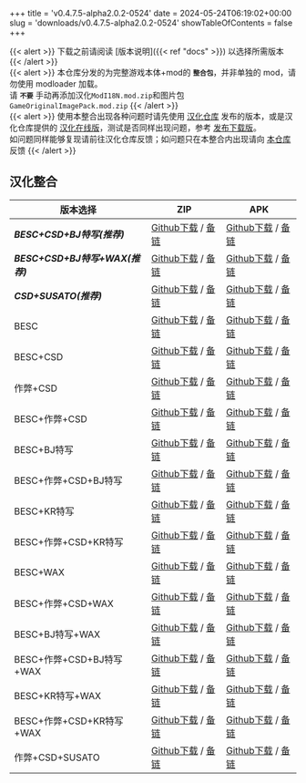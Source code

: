 +++
title = 'v0.4.7.5-alpha2.0.2-0524'
date = 2024-05-24T06:19:02+00:00
slug = 'downloads/v0.4.7.5-alpha2.0.2-0524'
showTableOfContents = false
+++

{{< alert >}}
下载之前请阅读 [版本说明]({{< ref "docs" >}}) 以选择所需版本
{{< /alert >}}
<br>
{{< alert >}}
本仓库分发的为完整游戏本体+mod的 **`整合包`**，并非单独的 mod，请勿使用 modloader 加载。
<br>
请 **`不要`** 手动再添加汉化`ModI18N.mod.zip`和图片包`GameOriginalImagePack.mod.zip`
{{< /alert >}}
<br>
{{< alert >}}
使用本整合出现各种问题时请先使用 [汉化仓库](https://github.com/Eltirosto/Degrees-of-Lewdity-Chinese-Localization) 发布的版本，或是汉化仓库提供的 [汉化在线版](https://eltirosto.github.io/Degrees-of-Lewdity-Chinese-Localization/)，测试是否同样出现问题，参考 [发布下载版](https://github.com/Eltirosto/Degrees-of-Lewdity-Chinese-Localization/blob/main/README.md#%E5%8F%91%E5%B8%83%E4%B8%8B%E8%BD%BD%E7%89%88)。
<br>
如问题同样能够复现请前往汉化仓库反馈；如问题只在本整合内出现请向 [本仓库](https://github.com/sakarie9/DoL-Lyra/issues) 反馈
{{< /alert >}}

## 汉化整合

|           版本选择            |                                                                                                                                                                       ZIP                                                                                                                                                                        |                                                                                                                                                                       APK                                                                                                                                                                        |
|-------------------------------|--------------------------------------------------------------------------------------------------------------------------------------------------------------------------------------------------------------------------------------------------------------------------------------------------------------------------------------------------|--------------------------------------------------------------------------------------------------------------------------------------------------------------------------------------------------------------------------------------------------------------------------------------------------------------------------------------------------|
|***BESC+CSD+BJ特写(推荐)***    |[Github下载](https://github.com/sakarie9/DoL-Lyra/releases/download/v0.4.7.5-alpha2.0.2-0524/DoL-0.4.7.5-Lyra-a2.0.2-besc-csd-sideviewbj-0524.zip ) / [备链](https://mirror.ghproxy.com/https://github.com/sakarie9/DoL-Lyra/releases/download/v0.4.7.5-alpha2.0.2-0524/DoL-0.4.7.5-Lyra-a2.0.2-besc-csd-sideviewbj-0524.zip )                    |[Github下载](https://github.com/sakarie9/DoL-Lyra/releases/download/v0.4.7.5-alpha2.0.2-0524/DoL-0.4.7.5-Lyra-a2.0.2-besc-csd-sideviewbj-0524.apk ) / [备链](https://mirror.ghproxy.com/https://github.com/sakarie9/DoL-Lyra/releases/download/v0.4.7.5-alpha2.0.2-0524/DoL-0.4.7.5-Lyra-a2.0.2-besc-csd-sideviewbj-0524.apk )                    |
|***BESC+CSD+BJ特写+WAX(推荐)***|[Github下载](https://github.com/sakarie9/DoL-Lyra/releases/download/v0.4.7.5-alpha2.0.2-0524/DoL-0.4.7.5-Lyra-a2.0.2-besc-wax-csd-sideviewbj-0524.zip ) / [备链](https://mirror.ghproxy.com/https://github.com/sakarie9/DoL-Lyra/releases/download/v0.4.7.5-alpha2.0.2-0524/DoL-0.4.7.5-Lyra-a2.0.2-besc-wax-csd-sideviewbj-0524.zip )            |[Github下载](https://github.com/sakarie9/DoL-Lyra/releases/download/v0.4.7.5-alpha2.0.2-0524/DoL-0.4.7.5-Lyra-a2.0.2-besc-wax-csd-sideviewbj-0524.apk ) / [备链](https://mirror.ghproxy.com/https://github.com/sakarie9/DoL-Lyra/releases/download/v0.4.7.5-alpha2.0.2-0524/DoL-0.4.7.5-Lyra-a2.0.2-besc-wax-csd-sideviewbj-0524.apk )            |
|***CSD+SUSATO(推荐)***         |[Github下载](https://github.com/sakarie9/DoL-Lyra/releases/download/v0.4.7.5-alpha2.0.2-0524/DoL-0.4.7.5-Lyra-a2.0.2-susato-csd-0524.zip ) / [备链](https://mirror.ghproxy.com/https://github.com/sakarie9/DoL-Lyra/releases/download/v0.4.7.5-alpha2.0.2-0524/DoL-0.4.7.5-Lyra-a2.0.2-susato-csd-0524.zip )                                      |[Github下载](https://github.com/sakarie9/DoL-Lyra/releases/download/v0.4.7.5-alpha2.0.2-0524/DoL-0.4.7.5-Lyra-a2.0.2-susato-csd-0524.apk ) / [备链](https://mirror.ghproxy.com/https://github.com/sakarie9/DoL-Lyra/releases/download/v0.4.7.5-alpha2.0.2-0524/DoL-0.4.7.5-Lyra-a2.0.2-susato-csd-0524.apk )                                      |
|BESC                           |[Github下载](https://github.com/sakarie9/DoL-Lyra/releases/download/v0.4.7.5-alpha2.0.2-0524/DoL-0.4.7.5-Lyra-a2.0.2-besc-0524.zip ) / [备链](https://mirror.ghproxy.com/https://github.com/sakarie9/DoL-Lyra/releases/download/v0.4.7.5-alpha2.0.2-0524/DoL-0.4.7.5-Lyra-a2.0.2-besc-0524.zip )                                                  |[Github下载](https://github.com/sakarie9/DoL-Lyra/releases/download/v0.4.7.5-alpha2.0.2-0524/DoL-0.4.7.5-Lyra-a2.0.2-besc-0524.apk ) / [备链](https://mirror.ghproxy.com/https://github.com/sakarie9/DoL-Lyra/releases/download/v0.4.7.5-alpha2.0.2-0524/DoL-0.4.7.5-Lyra-a2.0.2-besc-0524.apk )                                                  |
|BESC+CSD                       |[Github下载](https://github.com/sakarie9/DoL-Lyra/releases/download/v0.4.7.5-alpha2.0.2-0524/DoL-0.4.7.5-Lyra-a2.0.2-besc-csd-0524.zip ) / [备链](https://mirror.ghproxy.com/https://github.com/sakarie9/DoL-Lyra/releases/download/v0.4.7.5-alpha2.0.2-0524/DoL-0.4.7.5-Lyra-a2.0.2-besc-csd-0524.zip )                                          |[Github下载](https://github.com/sakarie9/DoL-Lyra/releases/download/v0.4.7.5-alpha2.0.2-0524/DoL-0.4.7.5-Lyra-a2.0.2-besc-csd-0524.apk ) / [备链](https://mirror.ghproxy.com/https://github.com/sakarie9/DoL-Lyra/releases/download/v0.4.7.5-alpha2.0.2-0524/DoL-0.4.7.5-Lyra-a2.0.2-besc-csd-0524.apk )                                          |
|作弊+CSD                       |[Github下载](https://github.com/sakarie9/DoL-Lyra/releases/download/v0.4.7.5-alpha2.0.2-0524/DoL-0.4.7.5-Lyra-a2.0.2-cheat-csd-0524.zip ) / [备链](https://mirror.ghproxy.com/https://github.com/sakarie9/DoL-Lyra/releases/download/v0.4.7.5-alpha2.0.2-0524/DoL-0.4.7.5-Lyra-a2.0.2-cheat-csd-0524.zip )                                        |[Github下载](https://github.com/sakarie9/DoL-Lyra/releases/download/v0.4.7.5-alpha2.0.2-0524/DoL-0.4.7.5-Lyra-a2.0.2-cheat-csd-0524.apk ) / [备链](https://mirror.ghproxy.com/https://github.com/sakarie9/DoL-Lyra/releases/download/v0.4.7.5-alpha2.0.2-0524/DoL-0.4.7.5-Lyra-a2.0.2-cheat-csd-0524.apk )                                        |
|BESC+作弊+CSD                  |[Github下载](https://github.com/sakarie9/DoL-Lyra/releases/download/v0.4.7.5-alpha2.0.2-0524/DoL-0.4.7.5-Lyra-a2.0.2-besc-cheat-csd-0524.zip ) / [备链](https://mirror.ghproxy.com/https://github.com/sakarie9/DoL-Lyra/releases/download/v0.4.7.5-alpha2.0.2-0524/DoL-0.4.7.5-Lyra-a2.0.2-besc-cheat-csd-0524.zip )                              |[Github下载](https://github.com/sakarie9/DoL-Lyra/releases/download/v0.4.7.5-alpha2.0.2-0524/DoL-0.4.7.5-Lyra-a2.0.2-besc-cheat-csd-0524.apk ) / [备链](https://mirror.ghproxy.com/https://github.com/sakarie9/DoL-Lyra/releases/download/v0.4.7.5-alpha2.0.2-0524/DoL-0.4.7.5-Lyra-a2.0.2-besc-cheat-csd-0524.apk )                              |
|BESC+BJ特写                    |[Github下载](https://github.com/sakarie9/DoL-Lyra/releases/download/v0.4.7.5-alpha2.0.2-0524/DoL-0.4.7.5-Lyra-a2.0.2-besc-sideviewbj-0524.zip ) / [备链](https://mirror.ghproxy.com/https://github.com/sakarie9/DoL-Lyra/releases/download/v0.4.7.5-alpha2.0.2-0524/DoL-0.4.7.5-Lyra-a2.0.2-besc-sideviewbj-0524.zip )                            |[Github下载](https://github.com/sakarie9/DoL-Lyra/releases/download/v0.4.7.5-alpha2.0.2-0524/DoL-0.4.7.5-Lyra-a2.0.2-besc-sideviewbj-0524.apk ) / [备链](https://mirror.ghproxy.com/https://github.com/sakarie9/DoL-Lyra/releases/download/v0.4.7.5-alpha2.0.2-0524/DoL-0.4.7.5-Lyra-a2.0.2-besc-sideviewbj-0524.apk )                            |
|BESC+作弊+CSD+BJ特写           |[Github下载](https://github.com/sakarie9/DoL-Lyra/releases/download/v0.4.7.5-alpha2.0.2-0524/DoL-0.4.7.5-Lyra-a2.0.2-besc-cheat-csd-sideviewbj-0524.zip ) / [备链](https://mirror.ghproxy.com/https://github.com/sakarie9/DoL-Lyra/releases/download/v0.4.7.5-alpha2.0.2-0524/DoL-0.4.7.5-Lyra-a2.0.2-besc-cheat-csd-sideviewbj-0524.zip )        |[Github下载](https://github.com/sakarie9/DoL-Lyra/releases/download/v0.4.7.5-alpha2.0.2-0524/DoL-0.4.7.5-Lyra-a2.0.2-besc-cheat-csd-sideviewbj-0524.apk ) / [备链](https://mirror.ghproxy.com/https://github.com/sakarie9/DoL-Lyra/releases/download/v0.4.7.5-alpha2.0.2-0524/DoL-0.4.7.5-Lyra-a2.0.2-besc-cheat-csd-sideviewbj-0524.apk )        |
|BESC+KR特写                    |[Github下载](https://github.com/sakarie9/DoL-Lyra/releases/download/v0.4.7.5-alpha2.0.2-0524/DoL-0.4.7.5-Lyra-a2.0.2-besc-sideviewkr-0524.zip ) / [备链](https://mirror.ghproxy.com/https://github.com/sakarie9/DoL-Lyra/releases/download/v0.4.7.5-alpha2.0.2-0524/DoL-0.4.7.5-Lyra-a2.0.2-besc-sideviewkr-0524.zip )                            |[Github下载](https://github.com/sakarie9/DoL-Lyra/releases/download/v0.4.7.5-alpha2.0.2-0524/DoL-0.4.7.5-Lyra-a2.0.2-besc-sideviewkr-0524.apk ) / [备链](https://mirror.ghproxy.com/https://github.com/sakarie9/DoL-Lyra/releases/download/v0.4.7.5-alpha2.0.2-0524/DoL-0.4.7.5-Lyra-a2.0.2-besc-sideviewkr-0524.apk )                            |
|BESC+作弊+CSD+KR特写           |[Github下载](https://github.com/sakarie9/DoL-Lyra/releases/download/v0.4.7.5-alpha2.0.2-0524/DoL-0.4.7.5-Lyra-a2.0.2-besc-cheat-csd-sideviewkr-0524.zip ) / [备链](https://mirror.ghproxy.com/https://github.com/sakarie9/DoL-Lyra/releases/download/v0.4.7.5-alpha2.0.2-0524/DoL-0.4.7.5-Lyra-a2.0.2-besc-cheat-csd-sideviewkr-0524.zip )        |[Github下载](https://github.com/sakarie9/DoL-Lyra/releases/download/v0.4.7.5-alpha2.0.2-0524/DoL-0.4.7.5-Lyra-a2.0.2-besc-cheat-csd-sideviewkr-0524.apk ) / [备链](https://mirror.ghproxy.com/https://github.com/sakarie9/DoL-Lyra/releases/download/v0.4.7.5-alpha2.0.2-0524/DoL-0.4.7.5-Lyra-a2.0.2-besc-cheat-csd-sideviewkr-0524.apk )        |
|BESC+WAX                       |[Github下载](https://github.com/sakarie9/DoL-Lyra/releases/download/v0.4.7.5-alpha2.0.2-0524/DoL-0.4.7.5-Lyra-a2.0.2-besc-wax-0524.zip ) / [备链](https://mirror.ghproxy.com/https://github.com/sakarie9/DoL-Lyra/releases/download/v0.4.7.5-alpha2.0.2-0524/DoL-0.4.7.5-Lyra-a2.0.2-besc-wax-0524.zip )                                          |[Github下载](https://github.com/sakarie9/DoL-Lyra/releases/download/v0.4.7.5-alpha2.0.2-0524/DoL-0.4.7.5-Lyra-a2.0.2-besc-wax-0524.apk ) / [备链](https://mirror.ghproxy.com/https://github.com/sakarie9/DoL-Lyra/releases/download/v0.4.7.5-alpha2.0.2-0524/DoL-0.4.7.5-Lyra-a2.0.2-besc-wax-0524.apk )                                          |
|BESC+作弊+CSD+WAX              |[Github下载](https://github.com/sakarie9/DoL-Lyra/releases/download/v0.4.7.5-alpha2.0.2-0524/DoL-0.4.7.5-Lyra-a2.0.2-besc-wax-cheat-csd-0524.zip ) / [备链](https://mirror.ghproxy.com/https://github.com/sakarie9/DoL-Lyra/releases/download/v0.4.7.5-alpha2.0.2-0524/DoL-0.4.7.5-Lyra-a2.0.2-besc-wax-cheat-csd-0524.zip )                      |[Github下载](https://github.com/sakarie9/DoL-Lyra/releases/download/v0.4.7.5-alpha2.0.2-0524/DoL-0.4.7.5-Lyra-a2.0.2-besc-wax-cheat-csd-0524.apk ) / [备链](https://mirror.ghproxy.com/https://github.com/sakarie9/DoL-Lyra/releases/download/v0.4.7.5-alpha2.0.2-0524/DoL-0.4.7.5-Lyra-a2.0.2-besc-wax-cheat-csd-0524.apk )                      |
|BESC+BJ特写+WAX                |[Github下载](https://github.com/sakarie9/DoL-Lyra/releases/download/v0.4.7.5-alpha2.0.2-0524/DoL-0.4.7.5-Lyra-a2.0.2-besc-wax-sideviewbj-0524.zip ) / [备链](https://mirror.ghproxy.com/https://github.com/sakarie9/DoL-Lyra/releases/download/v0.4.7.5-alpha2.0.2-0524/DoL-0.4.7.5-Lyra-a2.0.2-besc-wax-sideviewbj-0524.zip )                    |[Github下载](https://github.com/sakarie9/DoL-Lyra/releases/download/v0.4.7.5-alpha2.0.2-0524/DoL-0.4.7.5-Lyra-a2.0.2-besc-wax-sideviewbj-0524.apk ) / [备链](https://mirror.ghproxy.com/https://github.com/sakarie9/DoL-Lyra/releases/download/v0.4.7.5-alpha2.0.2-0524/DoL-0.4.7.5-Lyra-a2.0.2-besc-wax-sideviewbj-0524.apk )                    |
|BESC+作弊+CSD+BJ特写+WAX       |[Github下载](https://github.com/sakarie9/DoL-Lyra/releases/download/v0.4.7.5-alpha2.0.2-0524/DoL-0.4.7.5-Lyra-a2.0.2-besc-wax-cheat-csd-sideviewbj-0524.zip ) / [备链](https://mirror.ghproxy.com/https://github.com/sakarie9/DoL-Lyra/releases/download/v0.4.7.5-alpha2.0.2-0524/DoL-0.4.7.5-Lyra-a2.0.2-besc-wax-cheat-csd-sideviewbj-0524.zip )|[Github下载](https://github.com/sakarie9/DoL-Lyra/releases/download/v0.4.7.5-alpha2.0.2-0524/DoL-0.4.7.5-Lyra-a2.0.2-besc-wax-cheat-csd-sideviewbj-0524.apk ) / [备链](https://mirror.ghproxy.com/https://github.com/sakarie9/DoL-Lyra/releases/download/v0.4.7.5-alpha2.0.2-0524/DoL-0.4.7.5-Lyra-a2.0.2-besc-wax-cheat-csd-sideviewbj-0524.apk )|
|BESC+KR特写+WAX                |[Github下载](https://github.com/sakarie9/DoL-Lyra/releases/download/v0.4.7.5-alpha2.0.2-0524/DoL-0.4.7.5-Lyra-a2.0.2-besc-wax-sideviewkr-0524.zip ) / [备链](https://mirror.ghproxy.com/https://github.com/sakarie9/DoL-Lyra/releases/download/v0.4.7.5-alpha2.0.2-0524/DoL-0.4.7.5-Lyra-a2.0.2-besc-wax-sideviewkr-0524.zip )                    |[Github下载](https://github.com/sakarie9/DoL-Lyra/releases/download/v0.4.7.5-alpha2.0.2-0524/DoL-0.4.7.5-Lyra-a2.0.2-besc-wax-sideviewkr-0524.apk ) / [备链](https://mirror.ghproxy.com/https://github.com/sakarie9/DoL-Lyra/releases/download/v0.4.7.5-alpha2.0.2-0524/DoL-0.4.7.5-Lyra-a2.0.2-besc-wax-sideviewkr-0524.apk )                    |
|BESC+作弊+CSD+KR特写+WAX       |[Github下载](https://github.com/sakarie9/DoL-Lyra/releases/download/v0.4.7.5-alpha2.0.2-0524/DoL-0.4.7.5-Lyra-a2.0.2-besc-wax-cheat-csd-sideviewkr-0524.zip ) / [备链](https://mirror.ghproxy.com/https://github.com/sakarie9/DoL-Lyra/releases/download/v0.4.7.5-alpha2.0.2-0524/DoL-0.4.7.5-Lyra-a2.0.2-besc-wax-cheat-csd-sideviewkr-0524.zip )|[Github下载](https://github.com/sakarie9/DoL-Lyra/releases/download/v0.4.7.5-alpha2.0.2-0524/DoL-0.4.7.5-Lyra-a2.0.2-besc-wax-cheat-csd-sideviewkr-0524.apk ) / [备链](https://mirror.ghproxy.com/https://github.com/sakarie9/DoL-Lyra/releases/download/v0.4.7.5-alpha2.0.2-0524/DoL-0.4.7.5-Lyra-a2.0.2-besc-wax-cheat-csd-sideviewkr-0524.apk )|
|作弊+CSD+SUSATO                |[Github下载](https://github.com/sakarie9/DoL-Lyra/releases/download/v0.4.7.5-alpha2.0.2-0524/DoL-0.4.7.5-Lyra-a2.0.2-susato-cheat-csd-0524.zip ) / [备链](https://mirror.ghproxy.com/https://github.com/sakarie9/DoL-Lyra/releases/download/v0.4.7.5-alpha2.0.2-0524/DoL-0.4.7.5-Lyra-a2.0.2-susato-cheat-csd-0524.zip )                          |[Github下载](https://github.com/sakarie9/DoL-Lyra/releases/download/v0.4.7.5-alpha2.0.2-0524/DoL-0.4.7.5-Lyra-a2.0.2-susato-cheat-csd-0524.apk ) / [备链](https://mirror.ghproxy.com/https://github.com/sakarie9/DoL-Lyra/releases/download/v0.4.7.5-alpha2.0.2-0524/DoL-0.4.7.5-Lyra-a2.0.2-susato-cheat-csd-0524.apk )                          |
